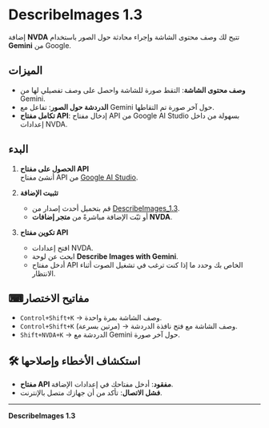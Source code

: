 # DescribeImages 1.3

إضافة **NVDA** تتيح لك وصف محتوى الشاشة وإجراء محادثة حول الصور باستخدام **Gemini** من Google.

## الميزات
- **وصف محتوى الشاشة**: التقط صورة للشاشة واحصل على وصف تفصيلي لها من Gemini.
- **الدردشة حول الصور**: تفاعل مع Gemini حول آخر صورة تم التقاطها.
- **تكامل مفتاح API**: إدخال مفتاح API من Google AI Studio بسهولة من داخل إعدادات NVDA.

## البدء

1. **الحصول على مفتاح API**  
   أنشئ مفتاح API من [Google AI Studio](https://aistudio.google.com/app/apikey).  

2. **تثبيت الإضافة**  
   - قم بتحميل أحدث إصدار من [DescribeImages_1.3](https://github.com/blind-tech/DescribeImages/releases/download/1.3/DescribeImages_1.3.nvda-addon).  
   - أو ثبّت الإضافة مباشرةً من **متجر إضافات NVDA**.  

3. **تكوين مفتاح API**  
   - افتح إعدادات NVDA.  
   - ابحث عن لوحة **Describe Images with Gemini**.  
   - أدخل مفتاح API الخاص بك وحدد ما إذا كنت ترغب في تشغيل الصوت أثناء الانتظار.  

## ⌨مفاتيح الاختصار

- `Control+Shift+K` → وصف الشاشة بمرة واحدة.  
- `Control+Shift+K` (مرتين بسرعة) → وصف الشاشة مع فتح نافذة الدردشة.  
- `Shift+NVDA+K` → الدردشة مع Gemini حول آخر صورة.  

## 🛠️ استكشاف الأخطاء وإصلاحها

- **مفتاح API مفقود**: أدخل مفتاحك في إعدادات الإضافة.  
- **فشل الاتصال**: تأكد من أن جهازك متصل بالإنترنت.  

---

**DescribeImages 1.3**  
[](https://github.com/blind-tech)  
